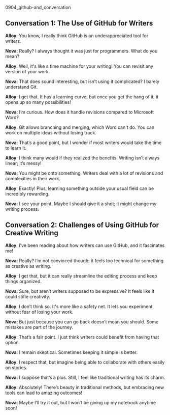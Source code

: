 
0904_github-and_conversation


## Conversation 1: The Use of GitHub for Writers

**Alloy**: You know, I really think GitHub is an underappreciated tool for writers.

**Nova**: Really? I always thought it was just for programmers. What do you mean?

**Alloy**: Well, it's like a time machine for your writing! You can revisit any version of your work.

**Nova**: That does sound interesting, but isn’t using it complicated? I barely understand Git.

**Alloy**: I get that. It has a learning curve, but once you get the hang of it, it opens up so many possibilities!

**Nova**: I’m curious. How does it handle revisions compared to Microsoft Word?

**Alloy**: Git allows branching and merging, which Word can't do. You can work on multiple ideas without losing track.

**Nova**: That’s a good point, but I wonder if most writers would take the time to learn it.

**Alloy**: I think many would if they realized the benefits. Writing isn’t always linear; it’s messy!

**Nova**: You might be onto something. Writers deal with a lot of revisions and complexities in their work.

**Alloy**: Exactly! Plus, learning something outside your usual field can be incredibly rewarding.

**Nova**: I see your point. Maybe I should give it a shot; it might change my writing process.

## Conversation 2: Challenges of Using GitHub for Creative Writing

**Alloy**: I’ve been reading about how writers can use GitHub, and it fascinates me!

**Nova**: Really? I’m not convinced though; it feels too technical for something as creative as writing.

**Alloy**: I get that, but it can really streamline the editing process and keep things organized.

**Nova**: Sure, but aren’t writers supposed to be expressive? It feels like it could stifle creativity.

**Alloy**: I don’t think so. It's more like a safety net. It lets you experiment without fear of losing your work.

**Nova**: But just because you can go back doesn’t mean you should. Some mistakes are part of the journey.

**Alloy**: That’s a fair point. I just think writers could benefit from having that option.

**Nova**: I remain skeptical. Sometimes keeping it simple is better.

**Alloy**: I respect that, but imagine being able to collaborate with others easily on stories.

**Nova**: I suppose that’s a plus. Still, I feel like traditional writing has its charm.

**Alloy**: Absolutely! There’s beauty in traditional methods, but embracing new tools can lead to amazing outcomes!

**Nova**: Maybe I’ll try it out, but I won’t be giving up my notebook anytime soon!
